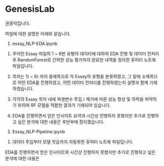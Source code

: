 # GenesisLab
 
권종익입니다.

파일에 대한 설명은 아래와 같습니다.

1. essay_NLP-EDA.ipynb

1) 주어진 Essay 파일의 1 ~ 6번 유형의 데이터에 대하여 EDA 진행 및 데이터 전처리 후 
RandomForest로 간략한 성능 평가까지 완료한 내역을 정리한 쥬피터 노트북 파일입니다.

2) 목차는 1) ~ 6) 까지 중제목으로 각 Essay의 유형을 분류하였고, 그 밑에 소제목으로 어떤 EDA를 진행하였고, 어떤 데이터 전처리를 진행하였는지 설명과 함께
기재하였습니다.

3) 각각의 Essay 목차 내에 파생변수 투입 / 제거에 따른 성능 향상 및 하락을 파악하기 위하여 RF 모델을 적합한 결과가 기재되어 있습니다.

4) EDA를 진행하면서 얻은 인사이트 요약과 시간상 진행하지 못했지만 추가로 진행하고 싶은 분석에 대한 내용은 후반부에 정리했습니다.

2. Essay_NLP-Pipeline.ipynb

1) 데이터 투입부터 모델 학습까지 자동화한 쥬피터 노트북 파일입니다.


EDA를 진행하면서 얻은 인사이트와 시간상 진행하지 못했지만 추가로 진행하고 싶은 분석에 대한 내용은 